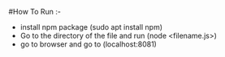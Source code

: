 #How To Run :-

  - install npm package (sudo apt install npm)
  - Go to the directory of the file and run (node <filename.js>)
  - go to browser and go to (localhost:8081)
